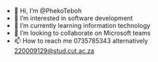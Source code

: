 - 👋 Hi, I’m @PhekoTeboh
- 👀 I’m interested in software development
- 🌱 I’m currently learning information technology
- 💞️ I’m looking to collaborate on Microsoft teams
- 📫 How to reach me 0735785343 alternatively 220009129@stud.cut.ac.za

<!---
PhekoTeboh/PhekoTeboh is a ✨ special ✨ repository because its `README.md` (this file) appears on your GitHub profile.
You can click the Preview link to take a look at your changes.
--->
